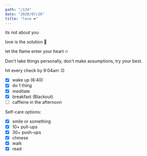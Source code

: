 ```yaml
---
path: "/134"
date: "2020/07/26"
title: "love ❤️"
---
```


its not about you

love is the solution 💖

let the flame enter your heart 🔥

Don't take things personally, don't make assumptions, try your best.

hit every check by 9:04am :D

- [x] wake up (6:40)
- [x] do 1 thing
- [x] meditate
- [x] breakfast (Blackout)
- [ ] caffeine in the afternoon

Self-care options:
- [x] smile or something
- [x] 10+ pull-ups
- [x] 30+ push-ups
- [x] chinese
- [x] walk
- [x] read
